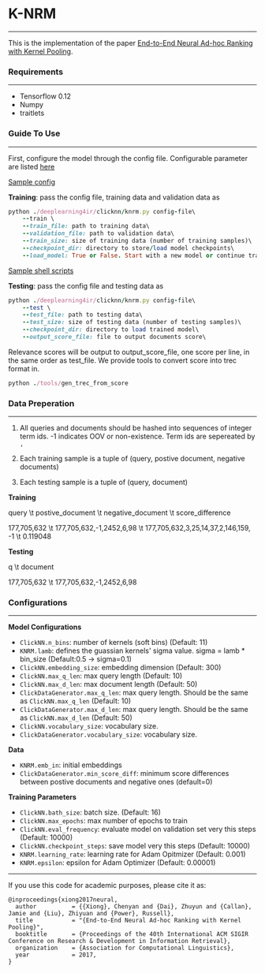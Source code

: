 # K-NRM
---
This is the implementation of the paper [End-to-End Neural Ad-hoc Ranking with Kernel Pooling](http://www.cs.cmu.edu/~zhuyund/papers/end-end-neural.pdf).

### Requirements
---
- Tensorflow 0.12
- Numpy
- traitlets

### Guide To Use
---
First, configure the model through the config file. Configurable parameter are listed [here](#Configurations)

[Sample config](https://github.com/AdeDZY/KNRM/blob/master/sogou.knrm.config)

**Training**: pass the config file, training data and validation data as
```ruby
python ./deeplearning4ir/clicknn/knrm.py config-file\
    --train \
    --train_file: path to training data\
    --validation_file: path to validation data\
    --train_size: size of training data (number of training samples)\
    --checkpoint_dir: directory to store/load model checkpoints\ 
    --load_model: True or False. Start with a new model or continue training
```

[Sample shell scripts](https://github.com/AdeDZY/KNRM/blob/master/train-sogou-knrm.sh)

**Testing**: pass the config file and testing data as
```ruby
python ./deeplearning4ir/clicknn/knrm.py config-file\
    --test \
    --test_file: path to testing data\
    --test_size: size of testing data (number of testing samples)\
    --checkpoint_dir: directory to load trained model\
    --output_score_file: file to output documents score\

```
Relevance scores will be output to output_score_file, one score per line, in the same order as test_file.
We provide tools to convert score into trec format in.
```ruby
python ./tools/gen_trec_from_score
```

### Data Preperation
---
1. All queries and documents should be hashed into sequences of integer term ids. 
-1 indicates OOV or non-existence. Term ids are sepereated by `,`

2. Each training sample is a tuple of (query, postive document, negative documents)
3. Each testing sample is a tuple of (query, document)


**Training**

query   \t postive_document   \t negative_document  \t score_difference 

177,705,632   \t  177,705,632,-1,2452,6,98   \t  177,705,632,3,25,14,37,2,146,159, -1   \t    0.119048

**Testing**

q   \t document

177,705,632  \t   177,705,632,-1,2452,6,98



### Configurations 
---

**Model Configurations**
- <code>ClickNN.n_bins</code>: number of kernels (soft bins) (Default: 11)
- <code>KNRM.lamb</code>: defines the guassian kernels' sigma value. sigma = lamb * bin_size (Default:0.5 -> sigma=0.1)
- <code>ClickNN.embedding_size</code>: embedding dimension (Default: 300)
- <code>ClickNN.max_q_len</code>: max query length (Default: 10)
- <code>ClickNN.max_d_len</code>: max document length (Default: 50)
- <code>ClickDataGenerator.max_q_len</code>: max query length. Should be the same as <code>ClickNN.max_q_len</code> (Default: 10)
- <code>ClickDataGenerator.max_d_len</code>: max query length. Should be the same as <code>ClickNN.max_d_len</code> (Default: 50)
- <code>ClickNN.vocabulary_size</code>: vocabulary size.
- <code>ClickDataGenerator.vocabulary_size</code>: vocabulary size.



**Data**
- <code>KNRM.emb_in</code>: initial embeddings
- <code>ClickDataGenerator.min_score_diff</code>: 
minimum score differences between postive documents and negative ones (default=0)

**Training Parameters**
- <code>ClickNN.bath_size</code>: batch size. (Default: 16)
- <code>ClickNN.max_epochs</code>: max number of epochs to train
- <code>ClickNN.eval_frequency</code>: evaluate model on validation set very this steps (Default: 10000)
- <code>ClickNN.checkpoint_steps</code>: save model very this steps (Default: 10000)
- <code>KNRM.learning_rate</code>: learning rate for Adam Opitmizer (Default: 0.001)
- <code>KNRM.epsilon</code>: epsilon for Adam Optimizer (Default: 0.00001)

---
If you use this code for academic purposes, please cite it as:

```
@inproceedings{xiong2017neural,
  author          = {{Xiong}, Chenyan and {Dai}, Zhuyun and {Callan}, Jamie and {Liu}, Zhiyuan and {Power}, Russell},
  title           = "{End-to-End Neural Ad-hoc Ranking with Kernel Pooling}",
  booktitle       = {Proceedings of the 40th International ACM SIGIR Conference on Research & Development in Information Retrieval},
  organization    = {Association for Computational Linguistics},
  year            = 2017,
}
```




